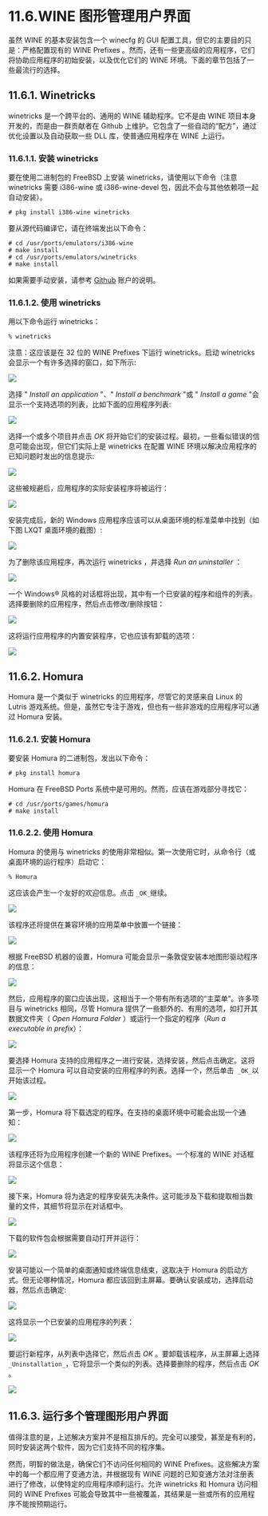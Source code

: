 # 11.6.WINE 图形管理用户界面

虽然 WINE 的基本安装包含一个 winecfg 的 GUI 配置工具，但它的主要目的只是：严格配置现有的 WINE Prefixes 。然而，还有一些更高级的应用程序，它们将协助应用程序的初始安装，以及优化它们的 WINE 环境。下面的章节包括了一些最流行的选择。

## 11.6.1. Winetricks

winetricks 是一个跨平台的、通用的 WINE 辅助程序。它不是由 WINE 项目本身开发的，而是由一群贡献者在 Github 上维护。它包含了一些自动的“配方”，通过优化设置以及自动获取一些 DLL 库，使普通应用程序在 WINE 上运行。

### 11.6.1.1. 安装 winetricks

要在使用二进制包的 FreeBSD 上安装 winetricks，请使用以下命令（注意 winetricks 需要 i386-wine 或 i386-wine-devel 包，因此不会与其他依赖项一起自动安装）。

```
# pkg install i386-wine winetricks
```

要从源代码编译它，请在终端发出以下命令：

```
# cd /usr/ports/emulators/i386-wine
# make install
# cd /usr/ports/emulators/winetricks
# make install
```

如果需要手动安装，请参考 [Github](https://github.com/Winetricks/winetricks) 账户的说明。

### 11.6.1.2. 使用 winetricks

用以下命令运行 winetricks：

```
% winetricks
```

注意：这应该是在 32 位的 WINE Prefixes 下运行 winetricks。启动 winetricks 会显示一个有许多选择的窗口，如下所示:

![](../.gitbook/assets/winetricks-run-1.png)

选择 " _Install an application_ "、" _Install a benchmark_ "或 " _Install a game_ "会显示一个支持选项的列表，比如下面的应用程序列表:

![](../.gitbook/assets/winetricks-run-2.png)

选择一个或多个项目并点击 _OK_ 将开始它们的安装过程。最初，一些看似错误的信息可能会出现，但它们实际上是 winetricks 在配置 WINE 环境以解决应用程序的已知问题时发出的信息提示:

![](../.gitbook/assets/winetricks-app-install-1.png)

这些被规避后，应用程序的实际安装程序将被运行：

![](../.gitbook/assets/winetricks-app-install-2.png)

安装完成后，新的 Windows 应用程序应该可以从桌面环境的标准菜单中找到（如下图 LXQT 桌面环境的截图）:

![](../.gitbook/assets/winetricks-menu-1.png)

为了删除该应用程序，再次运行 winetricks ，并选择 _Run an uninstaller_ ：

![](../.gitbook/assets/winetricks-uninstall-1.png)

一个 Windows® 风格的对话框将出现，其中有一个已安装的程序和组件的列表。选择要删除的应用程序，然后点击修改/删除按钮：

![](../.gitbook/assets/winetricks-uninstall-2.png)

这将运行应用程序的内置安装程序，它也应该有卸载的选项：

![](../.gitbook/assets/winetricks-uninstall-3.png)

## 11.6.2. Homura

Homura 是一个类似于 winetricks 的应用程序，尽管它的灵感来自 Linux 的 Lutris 游戏系统。但是，虽然它专注于游戏，但也有一些非游戏的应用程序可以通过 Homura 安装。

### 11.6.2.1. 安装 Homura

要安装 Homura 的二进制包，发出以下命令：

```
# pkg install homura
```

Homura 在 FreeBSD Ports 系统中是可用的。然而，应该在游戏部分寻找它：

```
# cd /usr/ports/games/homura
# make install
```

### 11.6.2.2. 使用 Homura

Homura 的使用与 winetricks 的使用非常相似。第一次使用它时，从命令行（或桌面环境的运行程序）启动它：

```
% Homura
```

这应该会产生一个友好的欢迎信息。点击 ` _OK_ `继续。

![](../.gitbook/assets/homura-launch-1.png)

该程序还将提供在兼容环境的应用菜单中放置一个链接：

![](../.gitbook/assets/homura-run-2.png)

根据 FreeBSD 机器的设置，Homura 可能会显示一条敦促安装本地图形驱动程序的信息：

![](../.gitbook/assets/homura-run-3.png)

然后，应用程序的窗口应该出现，这相当于一个带有所有选项的“主菜单”。许多项目与 winetricks 相同，尽管 Homura 提供了一些额外的、有用的选项，如打开其数据文件夹（ _Open Homura Folder_ ）或运行一个指定的程序（_Run a executable in prefix_）：

![](../.gitbook/assets/homura-install-1.png)

要选择 Homura 支持的应用程序之一进行安装，选择安装，然后点击确定。这将显示一个 Homura 可以自动安装的应用程序的列表。选择一个，然后单击` _OK_`以开始该过程。

![](../.gitbook/assets/homura-install-2.png)

第一步，Homura 将下载选定的程序。在支持的桌面环境中可能会出现一个通知：

![](../.gitbook/assets/homura-install-3.png)

该程序还将为应用程序创建一个新的 WINE Prefixes。一个标准的 WINE 对话框将显示这个信息：

![](../.gitbook/assets/homura-install-4.png)

接下来，Homura 将为选定的程序安装先决条件。这可能涉及下载和提取相当数量的文件，其细节将显示在对话框中。

![](../.gitbook/assets/homura-install-5.png)

下载的软件包会根据需要自动打开并运行：

![](../.gitbook/assets/homura-install-6.png)

安装可能以一个简单的桌面通知或终端信息结束，这取决于 Homura 的启动方式。但无论哪种情况，Homura 都应该回到主屏幕。要确认安装成功，选择启动器，然后点击确定:

![](../.gitbook/assets/homura-install-7.png)

这将显示一个已安装的应用程序的列表：

![](../.gitbook/assets/homura-install-8.png)

要运行新程序，从列表中选择它，然后点击 _OK_ 。要卸载该程序，从主屏幕上选择` _Uninstallation_`，它将显示一个类似的列表。选择要删除的程序，然后点击 _OK_ 。

![](../.gitbook/assets/homura-uninstall-1.png)

## 11.6.3. 运行多个管理图形用户界面

值得注意的是，上述解决方案并不是相互排斥的。完全可以接受，甚至是有利的，同时安装这两个软件，因为它们支持不同的程序集。

然而，明智的做法是，确保它们不访问任何相同的 WINE Prefixes。这些解决方案中的每一个都应用了变通方法，并根据现有 WINE 问题的已知变通方法对注册表进行了修改，以使特定的应用程序顺利运行。允许 winetricks 和 Homura 访问相同的 WINE Prefixes 可能会导致其中一些被覆盖，其结果是一些或所有的应用程序不能按预期运行。
